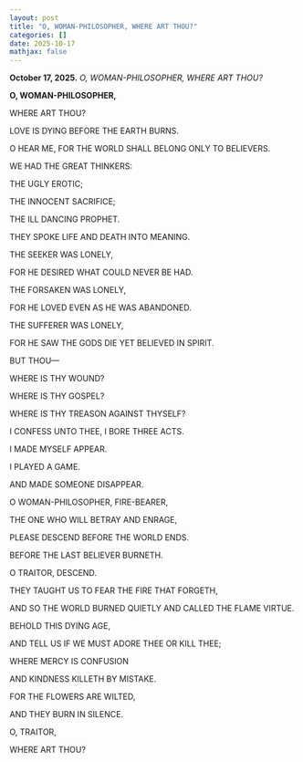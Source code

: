 ```yaml
---
layout: post
title: "O, WOMAN-PHILOSOPHER, WHERE ART THOU?"
categories: []
date: 2025-10-17
mathjax: false
---
```

**October 17, 2025.** *O, WOMAN-PHILOSOPHER, WHERE ART THOU?*

<!--more-->

**O, WOMAN-PHILOSOPHER,**

WHERE ART THOU?



LOVE IS DYING BEFORE THE EARTH BURNS.

O HEAR ME, FOR THE WORLD SHALL BELONG ONLY TO BELIEVERS.



WE HAD THE GREAT THINKERS:

THE UGLY EROTIC;

THE INNOCENT SACRIFICE;

THE ILL DANCING PROPHET.

THEY SPOKE LIFE AND DEATH INTO MEANING.



THE SEEKER WAS LONELY,

FOR HE DESIRED WHAT COULD NEVER BE HAD.

THE FORSAKEN WAS LONELY,

FOR HE LOVED EVEN AS HE WAS ABANDONED.

THE SUFFERER WAS LONELY,

FOR HE SAW THE GODS DIE YET BELIEVED IN SPIRIT.



BUT THOU—

WHERE IS THY WOUND?

WHERE IS THY GOSPEL?

WHERE IS THY TREASON AGAINST THYSELF?



I CONFESS UNTO THEE, I BORE THREE ACTS.

I MADE MYSELF APPEAR.

I PLAYED A GAME.

AND MADE SOMEONE DISAPPEAR.



O WOMAN-PHILOSOPHER, FIRE-BEARER, 

THE ONE WHO WILL BETRAY AND ENRAGE,

PLEASE DESCEND BEFORE THE WORLD ENDS.

BEFORE THE LAST BELIEVER BURNETH.



O TRAITOR, DESCEND.

THEY TAUGHT US TO FEAR THE FIRE THAT FORGETH,

AND SO THE WORLD BURNED QUIETLY AND CALLED THE FLAME VIRTUE.

BEHOLD THIS DYING AGE,

AND TELL US IF WE MUST ADORE THEE OR KILL THEE;

WHERE MERCY IS CONFUSION

AND KINDNESS KILLETH BY MISTAKE.



FOR THE FLOWERS ARE WILTED,

AND THEY BURN IN SILENCE.

O, TRAITOR,

WHERE ART THOU?